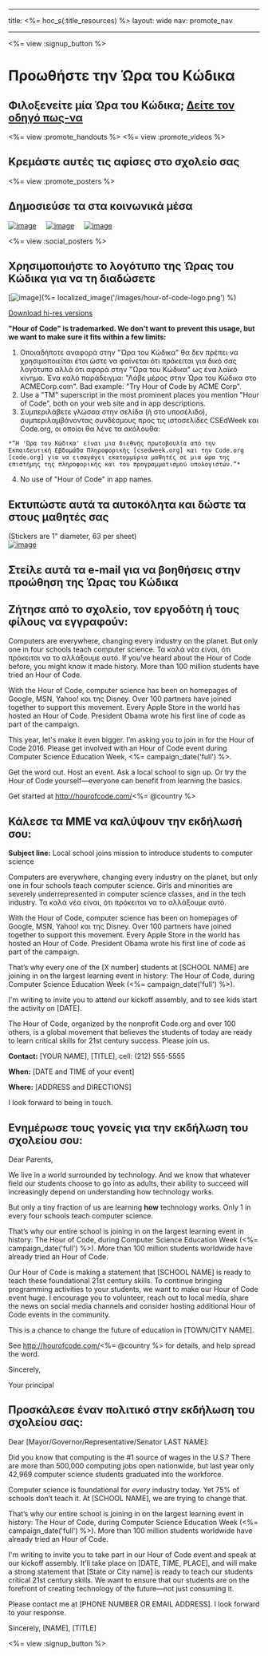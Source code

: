 * * *

title: <%= hoc_s(:title_resources) %> layout: wide nav: promote_nav

* * *

<%= view :signup_button %>

<link rel="stylesheet" type="text/css" href="/css/promote-page.css" />
</link>

# Προωθήστε την Ώρα του Κώδικα

## Φιλοξενείτε μία Ώρα του Κώδικα; [Δείτε τον οδηγό πως-να](<%= resolve_url('/how-to') %>)

<%= view :promote_handouts %> <%= view :promote_videos %>

<a id="posters"></a>

## Κρεμάστε αυτές τις αφίσες στο σχολείο σας

<%= view :promote_posters %>

<a id="social"></a>

## Δημοσιεύσε τα στα κοινωνικά μέσα

[![image](/images/fit-250/social-1.jpg)](/images/social-1.jpg)&nbsp;&nbsp;&nbsp;&nbsp; [![image](/images/fit-250/social-2.jpg)](/images/social-2.jpg)&nbsp;&nbsp;&nbsp;&nbsp; [![image](/images/fit-250/social-3.jpg)](/images/social-3.jpg)&nbsp;&nbsp;&nbsp;&nbsp;

<%= view :social_posters %>

<a id="logo"></a>

## Χρησιμοποιήστε το λογότυπο της Ώρας του Κώδικα για να τη διαδώσετε

[![image](<%= localized_image('/images/fit-200/hour-of-code-logo.png') %>)](%= localized_image('/images/hour-of-code-logo.png') %)

[Download hi-res versions](http://images.code.org/share/hour-of-code-logo.zip)

**"Hour of Code" is trademarked. We don't want to prevent this usage, but we want to make sure it fits within a few limits:**

  1. Οποιαδήποτε αναφορά στην "Ώρα του Κώδικα" θα δεν πρέπει να χρησιμοποιείται έτσι ώστε να φαίνεται ότι πρόκειται για δικό σας λογότυπο αλλά ότι αφορά στην "Ώρα του Κώδικα" ως ένα λαϊκό κίνημα. Ένα καλό παράδειγμα: "Λάβε μέρος στην Ώρα του Κώδικα στο ACMECorp.com". Bad example: "Try Hour of Code by ACME Corp".
  2. Use a "TM" superscript in the most prominent places you mention "Hour of Code", both on your web site and in app descriptions.
  3. Συμπεριλάβετε γλώσσα στην σελίδα (ή στο υποσέλιδο), συμπεριλαμβάνοντας συνδέσμους προς τις ιστοσελίδες CSEdWeek και Code.org, οι οποίοι θα λένε τα ακόλουθα:
    
    *“Η 'Ώρα του Κώδικα' είναι μια διεθνής πρωτοβουλία από την Εκπαιδευτική Εβδομάδα Πληροφορικής [csedweek.org] και την Code.org [code.org] για να εισαγάγει εκατομμύρια μαθητές σε μια ώρα της επιστήμης της πληροφορικής και του προγραμματισμού υπολογιστών.”*

  4. No use of "Hour of Code" in app names.

<a id="stickers"></a>

## Εκτυπώστε αυτά τα αυτοκόλητα και δώστε τα στους μαθητές σας

(Stickers are 1" diameter, 63 per sheet)  
[![image](/images/fit-250/hour-of-code-stickers.png)](/images/hour-of-code-stickers.pdf)

<a id="sample-emails"></a>

## Στείλε αυτά τα e-mail για να βοηθήσεις στην προώθηση της Ώρας του Κώδικα

<a id="email"></a>

## Ζήτησε από το σχολείο, τον εργοδότη ή τους φίλους να εγγραφούν:

Computers are everywhere, changing every industry on the planet. But only one in four schools teach computer science. Τα καλά νέα είναι, ότι πρόκειται να το αλλάξουμε αυτό. If you've heard about the Hour of Code before, you might know it made history. More than 100 million students have tried an Hour of Code.

With the Hour of Code, computer science has been on homepages of Google, MSN, Yahoo! και της Disney. Over 100 partners have joined together to support this movement. Every Apple Store in the world has hosted an Hour of Code. President Obama wrote his first line of code as part of the campaign.

This year, let's make it even bigger. I’m asking you to join in for the Hour of Code 2016. Please get involved with an Hour of Code event during Computer Science Education Week, <%= campaign_date('full') %>.

Get the word out. Host an event. Ask a local school to sign up. Or try the Hour of Code yourself—everyone can benefit from learning the basics.

Get started at http://hourofcode.com/<%= @country %>

<a id="media-pitch"></a>

## Κάλεσε τα ΜΜΕ να καλύψουν την εκδήλωσή σου:

**Subject line:** Local school joins mission to introduce students to computer science

Computers are everywhere, changing every industry on the planet, but only one in four schools teach computer science. Girls and minorities are severely underrepresented in computer science classes, and in the tech industry. Τα καλά νέα είναι, ότι πρόκειται να το αλλάξουμε αυτό.

With the Hour of Code, computer science has been on homepages of Google, MSN, Yahoo! και της Disney. Over 100 partners have joined together to support this movement. Every Apple Store in the world has hosted an Hour of Code. President Obama wrote his first line of code as part of the campaign.

That’s why every one of the [X number] students at [SCHOOL NAME] are joining in on the largest learning event in history: The Hour of Code, during Computer Science Education Week (<%= campaign_date('full') %>).

I'm writing to invite you to attend our kickoff assembly, and to see kids start the activity on [DATE].

The Hour of Code, organized by the nonprofit Code.org and over 100 others, is a global movement that believes the students of today are ready to learn critical skills for 21st century success. Please join us.

**Contact:** [YOUR NAME], [TITLE], cell: (212) 555-5555

**When:** [DATE and TIME of your event]

**Where:** [ADDRESS and DIRECTIONS]

I look forward to being in touch.

<a id="parents"></a>

## Ενημέρωσε τους γονείς για την εκδήλωση του σχολείου σου:

Dear Parents,

We live in a world surrounded by technology. And we know that whatever field our students choose to go into as adults, their ability to succeed will increasingly depend on understanding how technology works.

But only a tiny fraction of us are learning **how** technology works. Only 1 in every four schools teach computer science.

That’s why our entire school is joining in on the largest learning event in history: The Hour of Code, during Computer Science Education Week (<%= campaign_date('full') %>). More than 100 million students worldwide have already tried an Hour of Code.

Our Hour of Code is making a statement that [SCHOOL NAME] is ready to teach these foundational 21st century skills. To continue bringing programming activities to your students, we want to make our Hour of Code event huge. I encourage you to volunteer, reach out to local media, share the news on social media channels and consider hosting additional Hour of Code events in the community.

This is a chance to change the future of education in [TOWN/CITY NAME].

See http://hourofcode.com/<%= @country %> for details, and help spread the word.

Sincerely,

Your principal

<a id="politicians"></a>

## Προσκάλεσε έναν πολιτικό στην εκδήλωση του σχολείου σας:

Dear [Mayor/Governor/Representative/Senator LAST NAME]:

Did you know that computing is the #1 source of wages in the U.S.? There are more than 500,000 computing jobs open nationwide, but last year only 42,969 computer science students graduated into the workforce.

Computer science is foundational for *every* industry today. Yet 75% of schools don’t teach it. At [SCHOOL NAME], we are trying to change that.

That’s why our entire school is joining in on the largest learning event in history: The Hour of Code, during Computer Science Education Week (<%= campaign_date('full') %>). More than 100 million students worldwide have already tried an Hour of Code.

I'm writing to invite you to take part in our Hour of Code event and speak at our kickoff assembly. It’ll take place on [DATE, TIME, PLACE], and will make a strong statement that [State or City name] is ready to teach our students critical 21st century skills. We want to ensure that our students are on the forefront of creating technology of the future—not just consuming it.

Please contact me at [PHONE NUMBER OR EMAIL ADDRESS]. I look forward to your response.

Sincerely, [NAME], [TITLE]

<%= view :signup_button %>